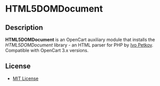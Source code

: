 # HTML5DOMDocument

## Description
**HTML5DOMDocument** is an OpenCart auxiliary module that installs the *HTML5DOMDocument* library - an HTML parser for PHP by [Ivo Petkov](https://github.com/ivopetkov/html5-dom-document-php).  
Compatible with OpenCart 3.x versions.

## License
* [MIT License](LICENSE.txt)
